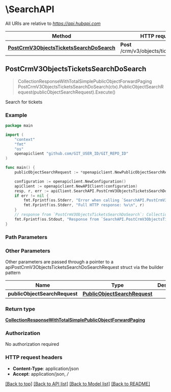 # \SearchAPI

All URIs are relative to *https://api.hubapi.com*

Method | HTTP request | Description
------------- | ------------- | -------------
[**PostCrmV3ObjectsTicketsSearchDoSearch**](SearchAPI.md#PostCrmV3ObjectsTicketsSearchDoSearch) | **Post** /crm/v3/objects/tickets/search | Search for tickets



## PostCrmV3ObjectsTicketsSearchDoSearch

> CollectionResponseWithTotalSimplePublicObjectForwardPaging PostCrmV3ObjectsTicketsSearchDoSearch(ctx).PublicObjectSearchRequest(publicObjectSearchRequest).Execute()

Search for tickets



### Example

```go
package main

import (
	"context"
	"fmt"
	"os"
	openapiclient "github.com/GIT_USER_ID/GIT_REPO_ID"
)

func main() {
	publicObjectSearchRequest := *openapiclient.NewPublicObjectSearchRequest() // PublicObjectSearchRequest | 

	configuration := openapiclient.NewConfiguration()
	apiClient := openapiclient.NewAPIClient(configuration)
	resp, r, err := apiClient.SearchAPI.PostCrmV3ObjectsTicketsSearchDoSearch(context.Background()).PublicObjectSearchRequest(publicObjectSearchRequest).Execute()
	if err != nil {
		fmt.Fprintf(os.Stderr, "Error when calling `SearchAPI.PostCrmV3ObjectsTicketsSearchDoSearch``: %v\n", err)
		fmt.Fprintf(os.Stderr, "Full HTTP response: %v\n", r)
	}
	// response from `PostCrmV3ObjectsTicketsSearchDoSearch`: CollectionResponseWithTotalSimplePublicObjectForwardPaging
	fmt.Fprintf(os.Stdout, "Response from `SearchAPI.PostCrmV3ObjectsTicketsSearchDoSearch`: %v\n", resp)
}
```

### Path Parameters



### Other Parameters

Other parameters are passed through a pointer to a apiPostCrmV3ObjectsTicketsSearchDoSearchRequest struct via the builder pattern


Name | Type | Description  | Notes
------------- | ------------- | ------------- | -------------
 **publicObjectSearchRequest** | [**PublicObjectSearchRequest**](PublicObjectSearchRequest.md) |  | 

### Return type

[**CollectionResponseWithTotalSimplePublicObjectForwardPaging**](CollectionResponseWithTotalSimplePublicObjectForwardPaging.md)

### Authorization

No authorization required

### HTTP request headers

- **Content-Type**: application/json
- **Accept**: application/json, */*

[[Back to top]](#) [[Back to API list]](../README.md#documentation-for-api-endpoints)
[[Back to Model list]](../README.md#documentation-for-models)
[[Back to README]](../README.md)

